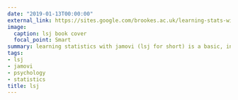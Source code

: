 ```yaml
---
date: "2019-01-13T00:00:00"
external_link: https://sites.google.com/brookes.ac.uk/learning-stats-with-jamovi
image:
  caption: lsj book cover
  focal_point: Smart
summary: learning statistics with jamovi (lsj for short) is a basic, introductory statistics textbook that presents most of the topics typically seen in an introductory psychology course at undergraduate level. It is completely free to download, use, and adapt — released under a creative commons CC BY-SA 4.0 licence. Although it is geared towards psychology, the content and material is also relevant to other disciplines, for example health sciences and public health.
tags: 
- lsj
- jamovi
- psychology
- statistics
title: lsj
---
```

 
